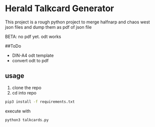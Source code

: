 # Herald Talkcard Generator
This project is a rough python project to merge halfnarp and chaos west json files and dump them as pdf of json file  

BETA: no pdf yet. odt works

##ToDo
* DIN-A4 odt template
* convert odt to pdf

## usage
1. clone the repo
2. cd into repo
```bash
pip3 install -f requirements.txt
```
execute with 
```bash
python3 talkcards.py
```
